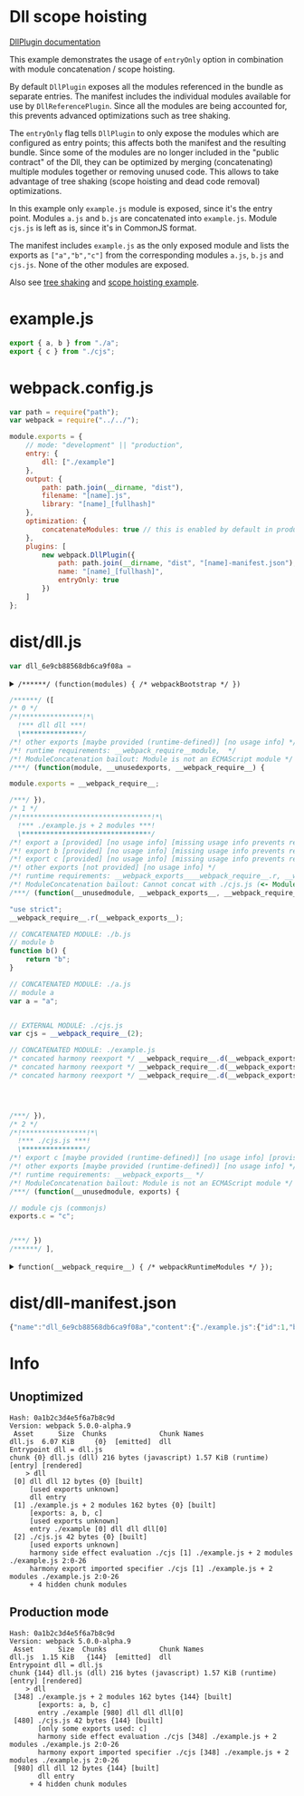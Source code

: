 # Dll scope hoisting

[DllPlugin documentation](https://webpack.js.org/plugins/dll-plugin)

This example demonstrates the usage of `entryOnly` option in combination with module concatenation / scope hoisting.

By default `DllPlugin` exposes all the modules referenced in the bundle as separate entries.
The manifest includes the individual modules available for use by `DllReferencePlugin`.
Since all the modules are being accounted for, this prevents advanced optimizations such as tree shaking.

The `entryOnly` flag tells `DllPlugin` to only expose the modules which are configured as entry points;
this affects both the manifest and the resulting bundle.
Since some of the modules are no longer included in the "public contract" of the Dll,
they can be optimized by merging (concatenating) multiple modules together or removing unused code.
This allows to take advantage of tree shaking (scope hoisting and dead code removal) optimizations.

In this example only `example.js` module is exposed, since it's the entry point.
Modules `a.js` and `b.js` are concatenated into `example.js`.
Module `cjs.js` is left as is, since it's in CommonJS format.

The manifest includes `example.js` as the only exposed module and lists the exports as `["a","b","c"]`
from the corresponding modules `a.js`, `b.js` and `cjs.js`. None of the other modules are exposed.

Also see [tree shaking](https://github.com/webpack/webpack/tree/master/examples/harmony-unused)
and [scope hoisting example](https://github.com/webpack/webpack/tree/master/examples/scope-hoisting).


# example.js

``` javascript
export { a, b } from "./a";
export { c } from "./cjs";
```

# webpack.config.js

``` javascript
var path = require("path");
var webpack = require("../../");

module.exports = {
	// mode: "development" || "production",
	entry: {
		dll: ["./example"]
	},
	output: {
		path: path.join(__dirname, "dist"),
		filename: "[name].js",
		library: "[name]_[fullhash]"
	},
	optimization: {
		concatenateModules: true // this is enabled by default in production mode
	},
	plugins: [
		new webpack.DllPlugin({
			path: path.join(__dirname, "dist", "[name]-manifest.json"),
			name: "[name]_[fullhash]",
			entryOnly: true
		})
	]
};
```

# dist/dll.js

``` javascript
var dll_6e9cb88568db6ca9f08a =
```
<details><summary><code>/******/ (function(modules) { /* webpackBootstrap */ })</code></summary>

``` js
/******/ (function(modules, runtime) { // webpackBootstrap
/******/ 	"use strict";
/******/ 	// The module cache
/******/ 	var installedModules = {};
/******/
/******/ 	// The require function
/******/ 	function __webpack_require__(moduleId) {
/******/
/******/ 		// Check if module is in cache
/******/ 		if(installedModules[moduleId]) {
/******/ 			return installedModules[moduleId].exports;
/******/ 		}
/******/ 		// Create a new module (and put it into the cache)
/******/ 		var module = installedModules[moduleId] = {
/******/ 			i: moduleId,
/******/ 			l: false,
/******/ 			exports: {}
/******/ 		};
/******/
/******/ 		// Execute the module function
/******/ 		modules[moduleId].call(module.exports, module, module.exports, __webpack_require__);
/******/
/******/ 		// Flag the module as loaded
/******/ 		module.l = true;
/******/
/******/ 		// Return the exports of the module
/******/ 		return module.exports;
/******/ 	}
/******/
/******/
/******/
/******/ 	// the startup function
/******/ 	function startup() {
/******/ 		// Load entry module and return exports
/******/ 		return __webpack_require__(0);
/******/ 	};
/******/ 	// initialize runtime
/******/ 	runtime(__webpack_require__);
/******/
/******/ 	// run startup
/******/ 	return startup();
/******/ })
/************************************************************************/
```

</details>

``` js
/******/ ([
/* 0 */
/*!***************!*\
  !*** dll dll ***!
  \***************/
/*! other exports [maybe provided (runtime-defined)] [no usage info] */
/*! runtime requirements: __webpack_require__module,  */
/*! ModuleConcatenation bailout: Module is not an ECMAScript module */
/***/ (function(module, __unusedexports, __webpack_require__) {

module.exports = __webpack_require__;

/***/ }),
/* 1 */
/*!********************************!*\
  !*** ./example.js + 2 modules ***!
  \********************************/
/*! export a [provided] [no usage info] [missing usage info prevents renaming] */
/*! export b [provided] [no usage info] [missing usage info prevents renaming] */
/*! export c [provided] [no usage info] [missing usage info prevents renaming] */
/*! other exports [not provided] [no usage info] */
/*! runtime requirements: __webpack_exports____webpack_require__.r, __webpack_require__.d, __webpack_require__.t, __webpack_require__.n, __webpack_require__,  */
/*! ModuleConcatenation bailout: Cannot concat with ./cjs.js (<- Module is not an ECMAScript module) */
/***/ (function(__unusedmodule, __webpack_exports__, __webpack_require__) {

"use strict";
__webpack_require__.r(__webpack_exports__);

// CONCATENATED MODULE: ./b.js
// module b
function b() {
	return "b";
}

// CONCATENATED MODULE: ./a.js
// module a
var a = "a";


// EXTERNAL MODULE: ./cjs.js
var cjs = __webpack_require__(2);

// CONCATENATED MODULE: ./example.js
/* concated harmony reexport */ __webpack_require__.d(__webpack_exports__, "a", function() { return a; });
/* concated harmony reexport */ __webpack_require__.d(__webpack_exports__, "b", function() { return b; });
/* concated harmony reexport */ __webpack_require__.d(__webpack_exports__, "c", function() { return cjs["c"]; });




/***/ }),
/* 2 */
/*!****************!*\
  !*** ./cjs.js ***!
  \****************/
/*! export c [maybe provided (runtime-defined)] [no usage info] [provision prevents renaming (no use info)] */
/*! other exports [maybe provided (runtime-defined)] [no usage info] */
/*! runtime requirements: __webpack_exports__ */
/*! ModuleConcatenation bailout: Module is not an ECMAScript module */
/***/ (function(__unusedmodule, exports) {

// module cjs (commonjs)
exports.c = "c";


/***/ })
/******/ ],
```

<details><summary><code>function(__webpack_require__) { /* webpackRuntimeModules */ });</code></summary>

``` js
/******/ function(__webpack_require__) { // webpackRuntimeModules
/******/ 	"use strict";
/******/ 
/******/ 	/* webpack/runtime/make namespace object */
/******/ 	!function() {
/******/ 		// define __esModule on exports
/******/ 		__webpack_require__.r = function(exports) {
/******/ 			if(typeof Symbol !== 'undefined' && Symbol.toStringTag) {
/******/ 				Object.defineProperty(exports, Symbol.toStringTag, { value: 'Module' });
/******/ 			}
/******/ 			Object.defineProperty(exports, '__esModule', { value: true });
/******/ 		};
/******/ 	}();
/******/ 	
/******/ 	/* webpack/runtime/define property getter */
/******/ 	!function() {
/******/ 		// define getter function for harmony exports
/******/ 		var hasOwnProperty = Object.prototype.hasOwnProperty;
/******/ 		__webpack_require__.d = function(exports, name, getter) {
/******/ 			if(!hasOwnProperty.call(exports, name)) {
/******/ 				Object.defineProperty(exports, name, { enumerable: true, get: getter });
/******/ 			}
/******/ 		};
/******/ 	}();
/******/ 	
/******/ 	/* webpack/runtime/create fake namespace object */
/******/ 	!function() {
/******/ 		// create a fake namespace object
/******/ 		// mode & 1: value is a module id, require it
/******/ 		// mode & 2: merge all properties of value into the ns
/******/ 		// mode & 4: return value when already ns object
/******/ 		// mode & 8|1: behave like require
/******/ 		__webpack_require__.t = function(value, mode) {
/******/ 			if(mode & 1) value = this(value);
/******/ 			if(mode & 8) return value;
/******/ 			if((mode & 4) && typeof value === 'object' && value && value.__esModule) return value;
/******/ 			var ns = Object.create(null);
/******/ 			__webpack_require__.r(ns);
/******/ 			Object.defineProperty(ns, 'default', { enumerable: true, value: value });
/******/ 			if(mode & 2 && typeof value != 'string') for(var key in value) __webpack_require__.d(ns, key, function(key) { return value[key]; }.bind(null, key));
/******/ 			return ns;
/******/ 		};
/******/ 	}();
/******/ 	
/******/ 	/* webpack/runtime/compat get default export */
/******/ 	!function() {
/******/ 		// getDefaultExport function for compatibility with non-harmony modules
/******/ 		__webpack_require__.n = function(module) {
/******/ 			var getter = module && module.__esModule ?
/******/ 				function getDefault() { return module['default']; } :
/******/ 				function getModuleExports() { return module; };
/******/ 			__webpack_require__.d(getter, 'a', getter);
/******/ 			return getter;
/******/ 		};
/******/ 	}();
/******/ 	
/******/ }
);
```

</details>


# dist/dll-manifest.json

``` javascript
{"name":"dll_6e9cb88568db6ca9f08a","content":{"./example.js":{"id":1,"buildMeta":{"exportsType":"namespace"},"exports":["a","b","c"]}}}
```

# Info

## Unoptimized

```
Hash: 0a1b2c3d4e5f6a7b8c9d
Version: webpack 5.0.0-alpha.9
 Asset      Size  Chunks             Chunk Names
dll.js  6.07 KiB     {0}  [emitted]  dll
Entrypoint dll = dll.js
chunk {0} dll.js (dll) 216 bytes (javascript) 1.57 KiB (runtime) [entry] [rendered]
    > dll
 [0] dll dll 12 bytes {0} [built]
     [used exports unknown]
     dll entry
 [1] ./example.js + 2 modules 162 bytes {0} [built]
     [exports: a, b, c]
     [used exports unknown]
     entry ./example [0] dll dll dll[0]
 [2] ./cjs.js 42 bytes {0} [built]
     [used exports unknown]
     harmony side effect evaluation ./cjs [1] ./example.js + 2 modules ./example.js 2:0-26
     harmony export imported specifier ./cjs [1] ./example.js + 2 modules ./example.js 2:0-26
     + 4 hidden chunk modules
```

## Production mode

```
Hash: 0a1b2c3d4e5f6a7b8c9d
Version: webpack 5.0.0-alpha.9
 Asset      Size  Chunks             Chunk Names
dll.js  1.15 KiB   {144}  [emitted]  dll
Entrypoint dll = dll.js
chunk {144} dll.js (dll) 216 bytes (javascript) 1.57 KiB (runtime) [entry] [rendered]
    > dll
 [348] ./example.js + 2 modules 162 bytes {144} [built]
       [exports: a, b, c]
       entry ./example [980] dll dll dll[0]
 [480] ./cjs.js 42 bytes {144} [built]
       [only some exports used: c]
       harmony side effect evaluation ./cjs [348] ./example.js + 2 modules ./example.js 2:0-26
       harmony export imported specifier ./cjs [348] ./example.js + 2 modules ./example.js 2:0-26
 [980] dll dll 12 bytes {144} [built]
       dll entry
     + 4 hidden chunk modules
```
